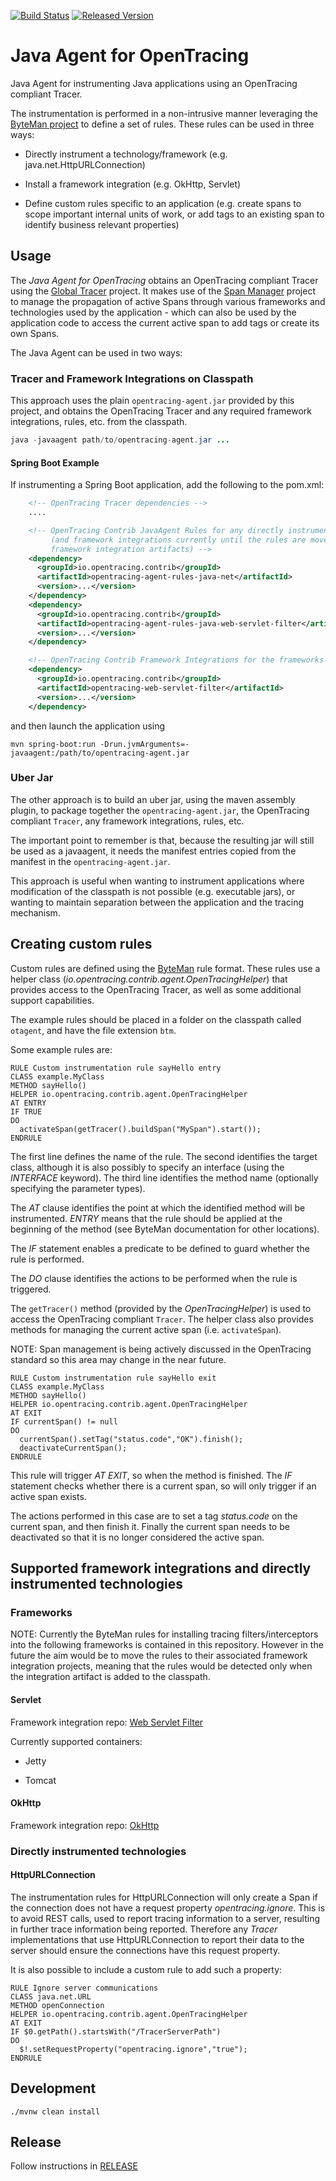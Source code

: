 [![Build Status][ci-img]][ci] [![Released Version][maven-img]][maven]

# Java Agent for OpenTracing

Java Agent for instrumenting Java applications using an OpenTracing compliant Tracer.

The instrumentation is performed in a non-intrusive manner leveraging the [ByteMan project](http://byteman.jboss.org/) to
define a set of rules. These rules can be used in three ways:

* Directly instrument a technology/framework (e.g. java.net.HttpURLConnection)

* Install a framework integration (e.g. OkHttp, Servlet)

* Define custom rules specific to an application (e.g. create spans to scope important internal units of work,
or add tags to an existing span to identify business relevant properties)

## Usage

The _Java Agent for OpenTracing_ obtains an OpenTracing compliant Tracer using the
[Global Tracer](https://github.com/opentracing-contrib/java-globaltracer) project. It makes use of the
[Span Manager](https://github.com/opentracing-contrib/java-spanmanager) project to manage the
propagation of active Spans through various frameworks and technologies used by the application - which
can also be used by the application code to access the current active span to add tags or create its own Spans.

The Java Agent can be used in two ways:

### Tracer and Framework Integrations on Classpath

This approach uses the plain `opentracing-agent.jar` provided by this project, and obtains the OpenTracing
Tracer and any required framework integrations, rules, etc. from the classpath.

```java
java -javaagent path/to/opentracing-agent.jar ...
```

#### Spring Boot Example

If instrumenting a Spring Boot application, add the following to the pom.xml:

```xml
    <!-- OpenTracing Tracer dependencies -->
    ....

    <!-- OpenTracing Contrib JavaAgent Rules for any directly instrumented technologies
         (and framework integrations currently until the rules are moved into the
         framework integration artifacts) -->
    <dependency>
      <groupId>io.opentracing.contrib</groupId>
      <artifactId>opentracing-agent-rules-java-net</artifactId>
      <version>...</version>
    </dependency>
    <dependency>
      <groupId>io.opentracing.contrib</groupId>
      <artifactId>opentracing-agent-rules-java-web-servlet-filter</artifactId>
      <version>...</version>
    </dependency>

    <!-- OpenTracing Contrib Framework Integrations for the frameworks used by the application -->
    <dependency>
      <groupId>io.opentracing.contrib</groupId>
      <artifactId>opentracing-web-servlet-filter</artifactId>
      <version>...</version>
    </dependency>
```

and then launch the application using

```
mvn spring-boot:run -Drun.jvmArguments=-javaagent:/path/to/opentracing-agent.jar
```

### Uber Jar

The other approach is to build an uber jar, using the maven assembly plugin, to package together
the `opentracing-agent.jar`, the OpenTracing compliant `Tracer`, any framework integrations, rules, etc.

The important point to remember is that, because the resulting jar will still be used as a javaagent, it needs the
manifest entries copied from the manifest in the `opentracing-agent.jar`.

This approach is useful when wanting to instrument applications where modification of the classpath is not
possible (e.g. executable jars), or wanting to maintain separation between the application and the tracing
mechanism.


## Creating custom rules

Custom rules are defined using the [ByteMan](http://byteman.jboss.org/) rule format. These rules use
a helper class (_io.opentracing.contrib.agent.OpenTracingHelper_) that provides access to the OpenTracing Tracer,
as well as some additional support capabilities.

The example rules should be placed in a folder on the classpath called `otagent`, and have the file extension
`btm`.

Some example rules are:

```
RULE Custom instrumentation rule sayHello entry
CLASS example.MyClass
METHOD sayHello()
HELPER io.opentracing.contrib.agent.OpenTracingHelper
AT ENTRY
IF TRUE
DO
  activateSpan(getTracer().buildSpan("MySpan").start());
ENDRULE
```

The first line defines the name of the rule. The second identifies the target class, although it is also
possibly to specify an interface (using the _INTERFACE_ keyword). The third line identifies the method
name (optionally specifying the parameter types).

The _AT_ clause identifies the point at which the identified method will be instrumented. _ENTRY_ means that
the rule should be applied at the beginning of the method (see ByteMan documentation for other locations).

The _IF_ statement enables a predicate to be defined to guard whether the rule is performed.

The _DO_ clause identifies the actions to be performed when the rule is triggered.

The `getTracer()` method (provided by the _OpenTracingHelper_) is used to access the OpenTracing
compliant `Tracer`. The helper class also provides methods for managing the current active span
(i.e. `activateSpan`).

NOTE: Span management is being actively discussed in the OpenTracing standard so this area may change in the
near future.

```
RULE Custom instrumentation rule sayHello exit
CLASS example.MyClass
METHOD sayHello()
HELPER io.opentracing.contrib.agent.OpenTracingHelper
AT EXIT
IF currentSpan() != null
DO
  currentSpan().setTag("status.code","OK").finish();
  deactivateCurrentSpan();
ENDRULE
```
This rule will trigger _AT EXIT_, so when the method is finished. The _IF_ statement checks whether there
is a current span, so will only trigger if an active span exists.

The actions performed in this case are to set a tag _status.code_ on the current span, and then finish it.
Finally the current span needs to be deactivated so that it is no longer considered the active span.


## Supported framework integrations and directly instrumented technologies

### Frameworks

NOTE: Currently the ByteMan rules for installing tracing filters/interceptors into the following frameworks
is contained in this repository. However in the future the aim would be to move the rules to their associated framework
integration projects, meaning that the rules would be detected only when the integration artifact is added to
the classpath.

#### Servlet

Framework integration repo: [Web Servlet Filter](https://github.com/opentracing-contrib/java-web-servlet-filter)

Currently supported containers:

* Jetty

* Tomcat


#### OkHttp

Framework integration repo: [OkHttp](https://github.com/opentracing-contrib/java-okhttp)


### Directly instrumented technologies

#### HttpURLConnection

The instrumentation rules for HttpURLConnection will only create a Span if the connection does not
have a request property _opentracing.ignore_. This is to avoid REST calls, used to report tracing information
to a server, resulting in further trace information being reported. Therefore any _Tracer_ implementations
that use HttpURLConnection to report their data to the server should ensure the connections have this request
property.

It is also possible to include a custom rule to add such a property:

```
RULE Ignore server communications
CLASS java.net.URL
METHOD openConnection
HELPER io.opentracing.contrib.agent.OpenTracingHelper
AT EXIT
IF $0.getPath().startsWith("/TracerServerPath")
DO
  $!.setRequestProperty("opentracing.ignore","true");
ENDRULE
```

## Development
```shell
./mvnw clean install
```

## Release
Follow instructions in [RELEASE](RELEASE.md)

   [ci-img]: https://travis-ci.org/opentracing-contrib/java-agent.svg?branch=master
   [ci]: https://travis-ci.org/opentracing-contrib/java-agent
   [maven-img]: https://img.shields.io/maven-central/v/io.opentracing.contrib/opentracing-agent.svg?maxAge=2592000
   [maven]: http://search.maven.org/#search%7Cga%7C1%7Copentracing-agent
